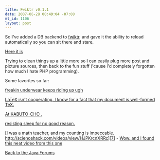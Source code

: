 ```yaml
--- 
title: Fwiktr v0.1.1
date: 2007-06-28 00:49:04 -07:00
mt_id: 1106
layout: post
---
```

So I've added a DB backend to [fwiktr][1], and gave it the ability to reload automatically so you can sit there and stare.

[Here it is][2]

Trying to clean things up a little more so I can easily plug more post and picture sources, then back to the fun stuff ('cause I'd completely forgotten how much I hate PHP programming).

Some favorites so far:

[freakin underwear keeps riding up ugh][3]

[LaTeX isn't cooperating. I know for a fact that my document is well-formed TeX.][4]

[At KABUTO-CHO .][5]

[resisting sleep for no good reason.][6]

[I was a math teacher, and my counting is impeccable. http://sciencehack.com/videos/view/HJPKrcnXRRc][7] - [Wow, and I found this neat video from this one][8]

[Back to the Java Forums][9]

   [1]: http://www.nonpolynomial.com/archives/2007/06/fwiktr_v01.php
   [2]: http://www.30helensagree.com/fwiktr/fwiktr_view.php
   [3]: http://30helensagree.com/fwiktr/fwiktr_view.php?art_refresh=0&art_index=28
   [4]: http://www.30helensagree.com/fwiktr/fwiktr_view.php?art_refresh=0&art_index=3399
   [5]: http://30helensagree.com/fwiktr/fwiktr_view.php?art_index=48
   [6]: http://30helensagree.com/fwiktr/fwiktr_view.php?art_index=60
   [7]: http://30helensagree.com/fwiktr/fwiktr_view.php?art_index=71
   [8]: http://sciencehack.com/videos/view/HJPKrcnXRRc
   [9]: http://30helensagree.com/fwiktr/fwiktr_view.php?art_index=74

